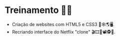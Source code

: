 # Treinamento 👨‍💻️
  

- Criação de websites com HTML5 e CSS3 🚀️🕸️🌎️🖥️.
- Recriando interface do Netflix "clone" 🎬️🎞️🎥️📽️🕵️📜️.
